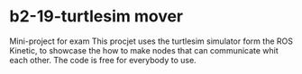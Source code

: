 # b2-19-turtlesim mover
Mini-project for exam This procjet uses the turtlesim simulator form the ROS Kinetic, to showcase the how to make nodes that can communicate whit each other. 
The code is free for everybody to use.
